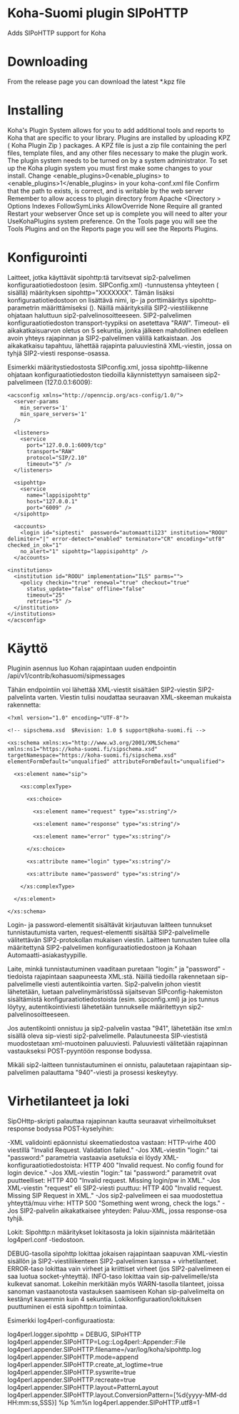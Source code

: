 # Koha-Suomi plugin SIPoHTTP
Adds SIPoHTTP support for Koha
# Downloading
From the release page you can download the latest \*.kpz file
# Installing
Koha's Plugin System allows for you to add additional tools and reports to Koha that are specific to your library. Plugins are installed by uploading KPZ ( Koha Plugin Zip ) packages. A KPZ file is just a zip file containing the perl files, template files, and any other files necessary to make the plugin work.
The plugin system needs to be turned on by a system administrator.
To set up the Koha plugin system you must first make some changes to your install.
    Change <enable_plugins>0<enable_plugins> to <enable_plugins>1</enable_plugins> in your koha-conf.xml file
    Confirm that the path to <pluginsdir> exists, is correct, and is writable by the web server
    Remember to allow access to plugin directory from Apache
    <Directory <pluginsdir>>
        Options Indexes FollowSymLinks
        AllowOverride None
        Require all granted
    </Directory>
    Restart your webserver
Once set up is complete you will need to alter your UseKohaPlugins system preference. On the Tools page you will see the Tools Plugins and on the Reports page you will see the Reports Plugins.
# Konfigurointi
Laitteet, jotka käyttävät sipohttp:tä tarvitsevat sip2-palvelimen konfiguraatiotiedostoon (esim. SIPConfig.xml) <login></login>-tunnustensa yhteyteen (<accounts></accounts> sisällä) määrityksen sipohttp="XXXXXXX".
Tämän lisäksi konfiguraatiotiedostoon on lisättävä nimi, ip- ja porttimääritys sipohttp-parametrin määrittämiseksi (<sipohttp></sipohttp>). Näillä määrityksillä SIP2-viestiliikenne ohjataan haluttuun sip2-palvelinosoitteeseen. SIP2-palvelimen konfiguraatiotiedoston transport-tyypiksi on asetettava "RAW". Timeout- eli aikakatkaisuarvon oletus on 5 sekuntia, jonka jälkeen mahdollinen edelleen avoin yhteys rajapinnan ja SIP2-palvelimen välillä katkaistaan. Jos aikakatkaisu tapahtuu, lähettää rajapinta paluuviestinä XML-viestin, jossa on tyhjä SIP2-viesti response-osassa.

Esimerkki määritystiedostosta SIPconfig.xml, jossa sipohttp-liikenne ohjataan konfiguraatiotiedoston tiedoilla käynnistettyyn samaiseen sip2-palvelimeen (127.0.0.1:6009):

    <acsconfig xmlns="http://openncip.org/acs-config/1.0/">
      <server-params
        min_servers='1'
        min_spare_servers='1'
      />

      <listeners>
        <service
          port="127.0.0.1:6009/tcp" 
          transport="RAW" 
          protocol="SIP/2.10" 
          timeout="5" />
      </listeners>

      <sipohttp>
        <service 
          name="lappisipohttp" 
          host="127.0.0.1" 
          port="6009" />
      </sipohttp>

      <accounts>
        <login id="siptesti"  password="automaatti123" institution="ROOU" delimiter="|" error-detect="enabled" terminator="CR" encoding="utf8" checked_in_ok="1" 
        no_alert="1" sipohttp="lappisipohttp" />
      </accounts>

    <institutions>
      <institution id="ROOU" implementation="ILS" parms="">
        <policy checkin="true" renewal="true" checkout="true" 
          status_update="false" offline="false" 
          timeout="25" 
          retries="5" />
      </institution>
    </institutions>
    </acsconfig>


# Käyttö

Pluginin asennus luo Kohan rajapintaan uuden endpointin /api/v1/contrib/kohasuomi/sipmessages

Tähän endpointiin voi lähettää XML-viestit sisältäen SIP2-viestin SIP2-palvelinta varten. Viestin tulisi noudattaa seuraavan XML-skeeman mukaista rakennetta:


    <?xml version="1.0" encoding="UTF-8"?>

    <!-- sipschema.xsd  $Revision: 1.0 $ support@koha-suomi.fi -->

    <xs:schema xmlns:xs="http://www.w3.org/2001/XMLSchema" xmlns:ns1="https://koha-suomi.fi/sipschema.xsd" targetNamespace="https://koha-suomi.fi/sipschema.xsd" elementFormDefault="unqualified" attributeFormDefault="unqualified">

      <xs:element name="sip">

        <xs:complexType>

          <xs:choice>

            <xs:element name="request" type="xs:string"/>

            <xs:element name="response" type="xs:string"/>

            <xs:element name="error" type="xs:string"/>

          </xs:choice>

          <xs:attribute name="login" type="xs:string"/>

          <xs:attribute name="password" type="xs:string"/>

        </xs:complexType>

      </xs:element>

    </xs:schema>



Login- ja password-elementit sisältävät kirjautuvan laitteen tunnukset tunnistautumista varten, request-elementti sisältää SIP2-palvelimelle välitettävän SIP2-protokollan mukaisen viestin. Laitteen tunnusten tulee olla määritettynä SIP2-palvelimen konfiguraatiotiedostoon ja Kohaan Automaatti-asiakastyypille.

Laite, minkä tunnistautuminen vaaditaan puretaan "login:" ja "password" -tiedoista rajapintaan saapuneesta XML:stä. Näillä tiedoilla rakennetaan sip-palvelimelle viesti autentikointia varten.
Sip2-palvelin johon viestit lähetetään, luetaan palvelinymäristössä sijaitsevan SIPconfig-hakemiston sisältämistä konfiguraatiotiedostoista (esim. sipconfig.xml) ja jos tunnus löytyy, autentikointiviesti lähetetään tunnukselle määritettyyn sip2-palvelinosoitteeseen.

Jos autentikointi onnistuu ja sip2-palvelin vastaa "941", lähetetään itse xml:n <request></request> sisällä oleva sip-viesti sip2-palvelimelle. Palautuneesta SIP-viestistä muodostetaan xml-muotoinen paluuviesti.
Paluuviesti välitetään rajapinnan vastaukseksi POST-pyyntöön response bodyssa.

Mikäli sip2-laitteen tunnistautuminen ei onnistu, palautetaan rajapintaan sip-palvelimen palauttama "940"-viesti ja prosessi keskeytyy.


# Virhetilanteet ja loki

SipOHttp-skripti palauttaa rajapinnan kautta seuraavat virheilmoitukset response bodyssa POST-kyselyihin:

-XML validointi epäonnistui skeematiedostoa vastaan: HTTP-virhe 400 viestillä "Invalid Request. Validation failed."
-Jos XML-viestin "login:" tai "password:" parametria vastaavia asetuksia ei löydy XML-konfiguraatiotiedostoista: HTTP 400 "Invalid request. No config found for login device."
-Jos XML-viestin "login:" tai "password:" parametrit ovat puutteelliset: HTTP 400 "Invalid request. Missing login/pw in XML."
-Jos XML-viestin "request" eli SIP2-viesti puuttuu: HTTP 400 "Invalid request. Missing SIP Request in XML."
-Jos sip2-palvelimeen ei saa muodostettua yhteyttä/muu virhe: HTTP 500 "Something went wrong, check the logs."
-Jos SIP2-palvelin aikakatkaisee yhteyden: Paluu-XML, jossa response-osa tyhjä.

Lokit: Sipohttp:n määritykset lokitasosta ja lokin sijainnista määritetään log4perl.conf -tiedostoon.

DEBUG-tasolla sipohttp lokittaa jokaisen rajapintaan saapuvan XML-viestin sisällön ja SIP2-viestiliikenteen SIP2-palvelimen kanssa + virhetilanteet.
ERROR-taso lokittaa vain virheet ja kriittiset virheet (jos SIP2-palvelimeen ei saa luotua socket-yhteyttä).
INFO-taso lokittaa vain sip-palvelimelle/sta kulkevat sanomat.
Lokeihin merkitään myös WARN-tasolla tilanteet, joissa sanoman vastaanotosta vastauksen saamiseen Kohan sip-palvelimelta on kestänyt kauemmin kuin 4 sekuntia.
Lokikonfiguraation/lokituksen puuttuminen ei estä sipohttp:n toimintaa.

Esimerkki log4perl-configuraatiosta:

log4perl.logger.sipohttp = DEBUG, SIPoHTTP
log4perl.appender.SIPoHTTP=Log::Log4perl::Appender::File
log4perl.appender.SIPoHTTP.filename=/var/log/koha/sipohttp.log
log4perl.appender.SIPoHTTP.mode=append
log4perl.appender.SIPoHTTP.create_at_logtime=true
log4perl.appender.SIPoHTTP.syswrite=true
log4perl.appender.SIPoHTTP.recreate=true
log4perl.appender.SIPoHTTP.layout=PatternLayout
log4perl.appender.SIPoHTTP.layout.ConversionPattern=[%d{yyyy-MM-dd HH:mm:ss,SSS}] %p %m%n
log4perl.appender.SIPoHTTP.utf8=1
